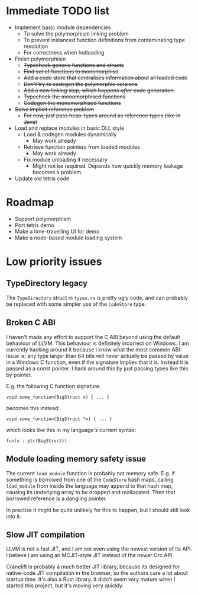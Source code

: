 
# Immediate TODO list

- Implement basic module dependencies
  - To solve the polymorphism linking problem
  - To prevent instanced function definitions from contaminating type resolution
  - For correctness when hotloading
- Finish polymorphism
  - ~~Typecheck generic functions and structs~~
  - ~~Find set of functions to monomorphise~~
  - ~~Add a code store that centralises information about all loaded code~~
  - ~~_Don't_ try to codegen the polymorphic versions~~
  - ~~Add a new linking step, which happens _after_ code generation.~~
  - ~~Typecheck the monomorphised functions~~
  - ~~Codegen the monomorphised functions~~
- ~~Solve implicit reference problem~~
  - ~~For now, just pass heap-types around as reference types (like in Java)~~
- Load and replace modules in basic DLL style
  - Load & codegen modules dynamically
    - May work already
  - Retrieve function pointers from loaded modules
    - May work already
  - Fix module unloading if necessary
    - Might not be required. Depends how quickly memory leakage becomes a problem.
- Update old tetris code

# Roadmap

- Support polymorphism
- Port tetris demo
- Make a time-travelling UI for demo
- Make a node-based module loading system

# Low priority issues

## TypeDirectory legacy

The `TypeDirectory` struct in `types.rs` is pretty ugly code, and can probably be replaced with some simpler use of the `CodeStore` type.

## Broken C ABI

I haven't made any effort to support the C ABI beyond using the default behaviour of LLVM. This behaviour is definitely incorrect on Windows. I am currently hacking around it because I know what the most common ABI issue is; any type larger than 64 bits will never actually be passed by value in a Windows C function, even if the signature implies that it is. Instead it is passed as a const pointer. I hack around this by just passing types like this by pointer.

E.g. the following C function signature:

`void some_function(BigStruct x) { ... }`

becomes this instead:

`void some_function(BigStruct *x) { ... }`

which looks like this in my language's current syntax:

`fun(x : ptr(BigStruct))`

## Module loading memory safety issue

The current `load_module` function is probably not memory safe. E.g. if something is borrowed from one of the `CodeStore` hash maps, calling `load_module` from inside the language may append to that hash map, causing its underlying array to be dropped and reallocated. Then that borrowed reference is a dangling pointer.

In practise it might be quite unlikely for this to happen, but I should still look into it.

## Slow JIT compilation

LLVM is not a fast JIT, and I am not even using the newest version of its API. I believe I am using an MCJIT-style JIT instead of the newer Orc API.

Cranelift is probably a much better JIT library, because its designed for native-code JIT compilation in the browser, so the authors care a lot about startup time. It's also a Rust library. It didn't seem very mature when I started this project, but it's moving very quickly.
